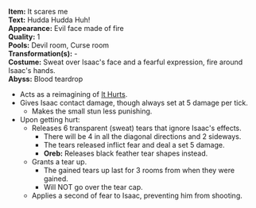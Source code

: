 **Item:** It scares me
<br>
**Text:** Hudda Hudda Huh!
<br>
**Appearance:** Evil face made of fire
<br>
**Quality:** 1
<br>
**Pools:** Devil room, Curse room
<br>
**Transformation(s):** -
<br>
**Costume:** Sweat over Isaac's face and a fearful expression, fire around Isaac's hands.
<br>
**Abyss:** Blood teardrop

- Acts as a reimagining of [It Hurts](https://bindingofisaacrebirth.fandom.com/wiki/It_Hurts).
- Gives Isaac contact damage, though always set at 5 damage per tick.
  - Makes the small stun less punishing.
- Upon getting hurt:
  - Releases 6 transparent (sweat) tears that ignore Isaac's effects.
    - There will be 4 in all the diagonal directions and 2 sideways.
    - The tears released inflict fear and deal a set 5 damage.
    - **Oreb:** Releases black feather tear shapes instead.
  - Grants a tear up.
    - The gained tears up last for 3 rooms from when they were gained.
    - Will NOT go over the tear cap.
  - Applies a second of fear to Isaac, preventing him from shooting.